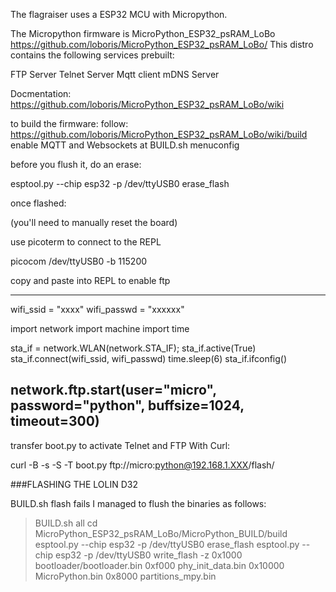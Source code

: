 
The flagraiser uses a ESP32 MCU with Micropython.

The Micropython firmware is MicroPython_ESP32_psRAM_LoBo https://github.com/loboris/MicroPython_ESP32_psRAM_LoBo/
This distro contains the following services prebuilt:

FTP Server
Telnet Server
Mqtt client
mDNS Server

Docmentation: https://github.com/loboris/MicroPython_ESP32_psRAM_LoBo/wiki

to build the firmware:
follow: https://github.com/loboris/MicroPython_ESP32_psRAM_LoBo/wiki/build
enable MQTT and Websockets at BUILD.sh menuconfig


before you flush it, do an erase:

esptool.py --chip esp32 -p /dev/ttyUSB0 erase_flash

once flashed:

(you'll need to manually reset the board)

use picoterm to connect to the REPL

 picocom /dev/ttyUSB0 -b 115200

copy and paste into  REPL to enable ftp

-------
wifi_ssid = "xxxx"
wifi_passwd = "xxxxxx"

import network
import machine
import time

sta_if = network.WLAN(network.STA_IF); sta_if.active(True)
sta_if.connect(wifi_ssid, wifi_passwd)
time.sleep(6)
sta_if.ifconfig()

network.ftp.start(user="micro", password="python", buffsize=1024, timeout=300)
-------


transfer boot.py to activate Telnet and FTP
With Curl:

curl -B -s -S -T boot.py ftp://micro:python@192.168.1.XXX/flash/


###FLASHING THE LOLIN D32

BUILD.sh flash fails
I managed to flush the binaries as follows:
>BUILD.sh all
>cd MicroPython_ESP32_psRAM_LoBo/MicroPython_BUILD/build
>esptool.py --chip esp32 -p /dev/ttyUSB0 erase_flash
>esptool.py --chip esp32 -p /dev/ttyUSB0  write_flash -z 0x1000 bootloader/bootloader.bin 0xf000 phy_init_data.bin 0x10000 MicroPython.bin 0x8000 partitions_mpy.bin


